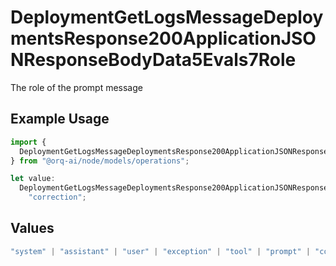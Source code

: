 # DeploymentGetLogsMessageDeploymentsResponse200ApplicationJSONResponseBodyData5Evals7Role

The role of the prompt message

## Example Usage

```typescript
import {
  DeploymentGetLogsMessageDeploymentsResponse200ApplicationJSONResponseBodyData5Evals7Role,
} from "@orq-ai/node/models/operations";

let value:
  DeploymentGetLogsMessageDeploymentsResponse200ApplicationJSONResponseBodyData5Evals7Role =
    "correction";
```

## Values

```typescript
"system" | "assistant" | "user" | "exception" | "tool" | "prompt" | "correction" | "expected_output"
```